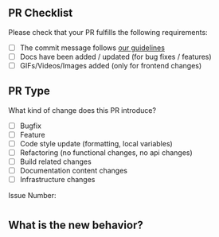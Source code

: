 ## PR Checklist

Please check that your PR fulfills the following requirements:

- [ ] The commit message follows [our guidelines](https://github.com/g-ravity/War-of-Words/wiki/Commit-message-convention)
- [ ] Docs have been added / updated (for bug fixes / features)
- [ ] GIFs/Videos/Images added (only for frontend changes)

## PR Type

What kind of change does this PR introduce?

<!-- Please check the one that applies to this PR using "x". -->

- [ ] Bugfix
- [ ] Feature
- [ ] Code style update (formatting, local variables)
- [ ] Refactoring (no functional changes, no api changes)
- [ ] Build related changes
- [ ] Documentation content changes
- [ ] Infrastructure changes

Issue Number:

#

## What is the new behavior?
